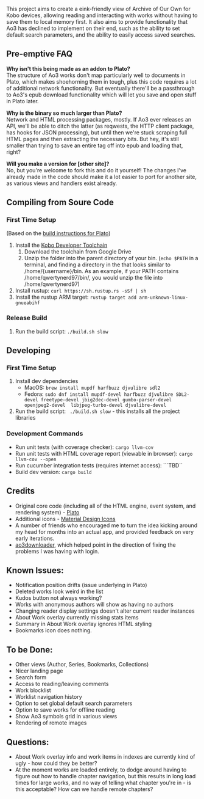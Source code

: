 This project aims to create a eink-friendly view of Archive of Our Own for Kobo devices, allowing reading and interacting with works without having to save them to local memory first. It also aims to provide functionality that Ao3 has declined to implement on their end, such as the ability to set default search parameters, and the ability to easily access saved searches.

## Pre-emptive FAQ
**Why isn't this being made as an addon to Plato?**  
The structure of Ao3 works don't map particularly well to documents in Plato, which makes shoehorning them in tough, plus this code requires a lot of additional network functionality. But eventually there'll be a passthrough to Ao3's epub download functionality which will let you save and open stuff in Plato later.

**Why is the binary so much larger than Plato?**  
Network and HTML processing packages, mostly. If Ao3 ever releases an API, we'll be able to ditch the latter (as reqwests, the HTTP client package, has hooks for JSON processing), but until then we're stuck scraping full HTML pages and then extracting the necessary bits. But hey, it's still smaller than trying to save an entire tag off into epub and loading that, right?

**Will you make a version for [other site]?**  
No, but you're welcome to fork this and do it yourself! The changes I've already made in the code should make it a lot easier to port for another site, as various views and handlers exist already.

## Compiling from Soure Code
### First Time Setup
(Based on the [build instructions for Plato](https://github.com/baskerville/plato/blob/master/doc/BUILD.md))
1. Install the [Kobo Developer Toolchain](https://drive.google.com/drive/folders/1YT6x2X070-cg_E8iWvNUUrWg5-t_YcV0)
    1. Download the toolchain from Google Drive
    2. Unzip the folder into the parent directory of your bin.  (```echo $PATH``` in a terminal, and finding a directory in the that looks similar to /home/{username}/bin. As an example, if your PATH contains /home/qwertynerd97/bin/, you would unzip the file into /home/qwertynerd97)
2. Install rustup: ```curl https://sh.rustup.rs -sSf | sh```
3. Install the rustup ARM target: ```rustup target add arm-unknown-linux-gnueabihf```

### Release Build
1. Run the build script: ```./build.sh slow```

## Developing
### First Time Setup
1. Install dev dependencies
    * MacOS: ```brew install mupdf harfbuzz djvulibre sdl2```
    * Fedora: ```sudo dnf install mupdf-devel harfbuzz djvulibre SDL2-devel freetype-devel jbig2dec-devel gumbo-parser-devel openjpeg2-devel  libjpeg-turbo-devel djvulibre-devel```
2. Run the build script: ``` ./build.sh slow``` - this installs all the project libraries

### Development Commands
* Run unit tests (with coverage checker): ```cargo llvm-cov```
* Run unit tests with HTML coverage report (viewable in browser): ```cargo llvm-cov --open```
* Run cucumber integration tests (requires internet access): ```TBD``
* Build dev version: ```cargo build```

## Credits
* Original core code (including all of the HTML engine, event system, and rendering system) - [Plato](https://github.com/baskerville/plato)
* Additional icons - [Material Design Icons](https://materialdesignicons.com/)
* A number of friends who encouraged me to turn the idea kicking around my head for months into an actual app, and provided feedback on very early iterations.
* [ao3downloader](https://github.com/nianeyna/ao3downloader), which helped point in the direction of fixing the problems I was having with login.

## Known Issues:
* Notification position drifts (issue underlying in Plato)
* Deleted works look weird in the list
* Kudos button not always working?
* Works with anonymous authors will show as having no authors
* Changing reader display settings doesn't alter current reader instances
* About Work overlay currently missing stats items
* Summary in About Work overlay ignores HTML styling
* Bookmarks icon does nothing.

## To be Done:
* Other views (Author, Series, Bookmarks, Collections)
* Nicer landing page
* Search form
* Access to reading/leaving comments
* Work blocklist
* Worklist navigation history
* Option to set global default search parameters
* Option to save works for offline reading
* Show Ao3 symbols grid in various views
* Rendering of remote images

## Questions:
* About Work overlay info and work items in indexes are currently kind of ugly - how could they be better?
* At the moment works are loaded entirely, to dodge around having to figure out how to handle chapter navigation, but this results in long load times for large works, and no way of telling what chapter you're in - is this acceptable? How can we handle remote chapters?

